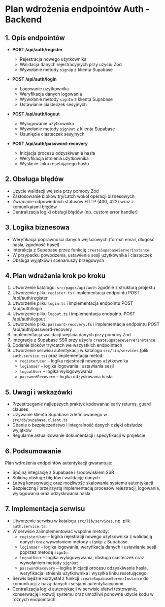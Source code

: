 # Plan wdrożenia endpointów Auth - Backend

## 1. Opis endpointów

- **POST /api/auth/register**
  - Rejestracja nowego użytkownika
  - Walidacja danych rejestracyjnych przy użyciu Zod
  - Wywołanie metody `signUp` z klienta Supabase

- **POST /api/auth/login**
  - Logowanie użytkownika
  - Weryfikacja danych logowania
  - Wywołanie metody `signIn` z klienta Supabase
  - Ustawianie ciasteczek sesyjnych

- **POST /api/auth/logout**
  - Wylogowanie użytkownika
  - Wywołanie metody `signOut` z klienta Supabase
  - Usunięcie ciasteczek sesyjnych

- **POST /api/auth/password-recovery**
  - Inicjacja procesu odzyskiwania hasła
  - Weryfikacja istnienia użytkownika
  - Wysłanie linku resetującego hasło

## 2. Obsługa błędów

- Użycie walidacji wejścia przy pomocy Zod
- Zastosowanie bloków try/catch wokół operacji biznesowych
- Zwracanie odpowiednich statusów HTTP (400, 422) wraz z komunikatami błędów
- Centralizacja logiki obsługi błędów (np. custom error handler)

## 3. Logika biznesowa

- Weryfikacja poprawności danych wejściowych (format email, długość hasła, zgodność haseł)
- Interakcja z Supabase przez funkcję `createSupabaseServerInstance`
- W przypadku powodzenia, ustawienie sesji użytkownika i ciasteczek
- Obsługa wyjątków i scenariuszy brzegowych

## 4. Plan wdrażania krok po kroku

1. Utworzenie katalogu: `src/pages/api/auth` zgodnie z strukturą projektu
2. Utworzenie pliku `register.ts` i implementacja endpointu POST /api/auth/register
3. Utworzenie pliku `login.ts` i implementacja endpointu POST /api/auth/login
4. Utworzenie pliku `logout.ts` i implementacja endpointu POST /api/auth/logout
5. Utworzenie pliku `password-recovery.ts` i implementacja endpointu POST /api/auth/password-recovery
6. Implementacja walidacji wejścia danych przy pomocy Zod
7. Integracja z Supabase SSR przy użyciu `createSupabaseServerInstance`
8. Dodanie bloków try/catch we wszystkich endpointach
9. Utworzenie serwisu autentykacji w katalogu `src/lib/services` (plik `auth.service.ts`) oraz implementacja metod:
   - `registerUser` – logika rejestracji nowego użytkownika
   - `loginUser` – logika logowania i ustawiania sesji
   - `logoutUser` – logika wylogowywania
   - `passwordRecovery` – logika odzyskiwania hasła

## 5. Uwagi i wskazówki

- Przestrzeganie najlepszych praktyk kodowania: early returns, guard clauses
- Używanie klienta Supabase zdefiniowanego w `src/db/supabase.client.ts`
- Dbanie o bezpieczeństwo i integralność danych dzięki obsłudze wyjątków
- Regularne aktualizowanie dokumentacji i specyfikacji w projekcie

## 6. Podsumowanie

Plan wdrożenia endpointów autentykacji gwarantuje:

- Spójną integrację z Supabase i środowiskiem SSR
- Solidną obsługę błędów i walidację danych
- Łatwą konserwację oraz możliwość skalowania systemu autentykacji
- Bezpieczną i przejrzystą implementację procesów rejestracji, logowania, wylogowania oraz odzyskiwania hasła 

## 7. Implementacja serwisu

- Utworzenie serwisu w katalogu `src/lib/services`, np. plik `auth.service.ts`.
- W serwisie zaimplementować wspólne metody:
  - `registerUser` – logika rejestracji nowego użytkownika z walidacją danych oraz wywołaniem metody `signUp` z Supabase.
  - `loginUser` – logika logowania, weryfikacja danych i ustawianie sesji poprzez metodę `signIn`.
  - `logoutUser` – logika wylogowywania, obsługa ciasteczek oraz wywołaniem metody `signOut`.
  - `passwordRecovery` – logika inicjacji procesu odzyskiwania hasła, weryfikacja istnienia użytkownika i wysyłka linku resetującego.
- Serwis będzie korzystał z funkcji `createSupabaseServerInstance` do komunikacji z bazą danych i sesjami autentykacyjnymi.
- Centralizacja logiki autentykacji w serwisie ułatwi testowanie, konserwację i rozwój systemu oraz umożliwi ponowne użycie kodu w różnych endpointach. 